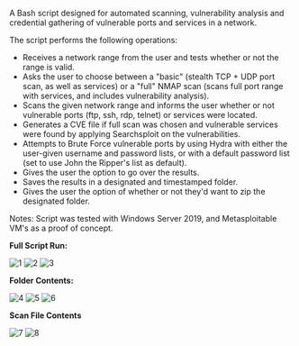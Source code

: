 A Bash script designed for automated scanning, vulnerability analysis and credential gathering of vulnerable ports and services in a network.

The script performs the following operations:
- Receives a network range from the user and tests whether or not the range is valid.
- Asks the user to choose between a "basic" (stealth TCP + UDP port scan, as well as services) or a "full" NMAP scan (scans full port range with services, and includes vulnerability analysis).
- Scans the given network range and informs the user whether or not vulnerable ports (ftp, ssh, rdp, telnet) or services were located.
- Generates a CVE file if full scan was chosen and vulnerable services were found by applying Searchsploit on the vulnerabilities.
- Attempts to Brute Force vulnerable ports by using Hydra with either the user-given username and password lists, or with a default password list (set to use John the Ripper's list as default).
- Gives the user the option to go over the results.
- Saves the results in a designated and timestamped folder.
- Gives the user the option of whether or not they'd want to zip the designated folder. 


Notes:
Script was tested with Windows Server 2019, and Metasploitable VM's as a proof of concept.

<b>Full Script Run:</b>

![1](https://github.com/user-attachments/assets/a96ebead-b726-4cd7-bb0c-d870acd2637c)
![2](https://github.com/user-attachments/assets/b01dbf19-3423-4444-9f36-12140eba0418)
![3](https://github.com/user-attachments/assets/bed8c68a-5d1e-4c46-a252-35d1dfd4875e)

<b>Folder Contents:</b>

![4](https://github.com/user-attachments/assets/b3c745ff-0809-4762-821f-dc04d5539cb1)
![5](https://github.com/user-attachments/assets/54f26ded-2c04-470f-8b0d-e7ac80cfc0ab)
![6](https://github.com/user-attachments/assets/56b29f1c-6503-4553-8e1d-4bf7feaa39cd)

<b>Scan File Contents</b>

![7](https://github.com/user-attachments/assets/2f102224-d27e-4bc0-9740-ed1a96a539a2)
![8](https://github.com/user-attachments/assets/350cfffd-5069-4d43-8d7e-46239d1ac41f)
